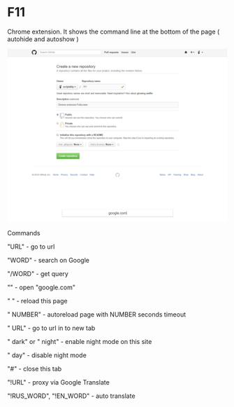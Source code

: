# F11
Chrome extension. It shows the command line at the bottom of the page ( autohide and autoshow )

![alt text](demo.png)

Commands

"URL" - go to url

"WORD" - search on Google

"/WORD" - get query


"" - open "google.com"

" " - reload this page

" NUMBER" - autoreload page with NUMBER seconds timeout

" URL" - go to url in to new tab

" dark" or " night" - enable night mode on this site

" day" - disable night mode


"#" - close this tab


"!URL" - proxy via Google Translate

"!RUS_WORD", "!EN_WORD" - auto translate
